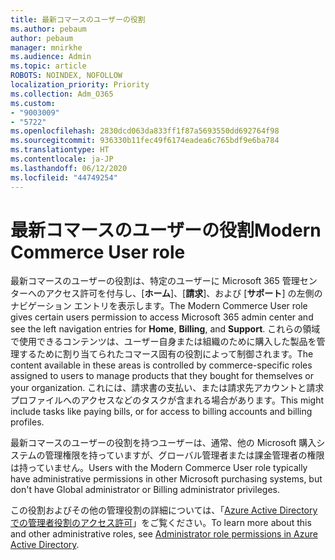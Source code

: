 ```yaml
---
title: 最新コマースのユーザーの役割
ms.author: pebaum
author: pebaum
manager: mnirkhe
ms.audience: Admin
ms.topic: article
ROBOTS: NOINDEX, NOFOLLOW
localization_priority: Priority
ms.collection: Adm_O365
ms.custom:
- "9003009"
- "5722"
ms.openlocfilehash: 2830dcd063da833ff1f87a5693550dd692764f98
ms.sourcegitcommit: 936330b11fec49f6174eadea6c765bdf9e6ba784
ms.translationtype: HT
ms.contentlocale: ja-JP
ms.lasthandoff: 06/12/2020
ms.locfileid: "44749254"
---
```

# <a name="modern-commerce-user-role"></a><span data-ttu-id="13370-102">最新コマースのユーザーの役割</span><span class="sxs-lookup"><span data-stu-id="13370-102">Modern Commerce User role</span></span>

<span data-ttu-id="13370-103">最新コマースのユーザーの役割は、特定のユーザーに Microsoft 365 管理センターへのアクセス許可を付与し、[**ホーム**]、[**請求**]、および [**サポート**] の左側のナビゲーション エントリを表示します。</span><span class="sxs-lookup"><span data-stu-id="13370-103">The Modern Commerce User role gives certain users permission to access Microsoft 365 admin center and see the left navigation entries for **Home**, **Billing**, and **Support**.</span></span> <span data-ttu-id="13370-104">これらの領域で使用できるコンテンツは、ユーザー自身または組織のために購入した製品を管理するために割り当てられたコマース固有の役割によって制御されます。</span><span class="sxs-lookup"><span data-stu-id="13370-104">The content available in these areas is controlled by commerce-specific roles assigned to users to manage products that they bought for themselves or your organization.</span></span> <span data-ttu-id="13370-105">これには、請求書の支払い、または請求先アカウントと請求プロファイルへのアクセスなどのタスクが含まれる場合があります。</span><span class="sxs-lookup"><span data-stu-id="13370-105">This might include tasks like paying bills, or for access to billing accounts and billing profiles.</span></span>

<span data-ttu-id="13370-106">最新コマースのユーザーの役割を持つユーザーは、通常、他の Microsoft 購入システムの管理権限を持っていますが、グローバル管理者または課金管理者の権限は持っていません。</span><span class="sxs-lookup"><span data-stu-id="13370-106">Users with the Modern Commerce User role typically have administrative permissions in other Microsoft purchasing systems, but don't have Global administrator or Billing administrator privileges.</span></span>

<span data-ttu-id="13370-107">この役割およびその他の管理役割の詳細については、「[Azure Active Directory での管理者役割のアクセス許可](https://docs.microsoft.com/azure/active-directory/users-groups-roles/directory-assign-admin-roles#modern-commerce-administrator)」をご覧ください。</span><span class="sxs-lookup"><span data-stu-id="13370-107">To learn more about this and other administrative roles, see [Administrator role permissions in Azure Active Directory](https://docs.microsoft.com/azure/active-directory/users-groups-roles/directory-assign-admin-roles#modern-commerce-administrator).</span></span>
